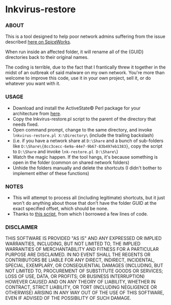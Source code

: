# lnkvirus-restore

### ABOUT
This is a tool designed to help poor network admins suffering from the issue described [here on SpiceWorks](https://community.spiceworks.com/topic/1662889-network-drive-folders-renamed-and-hidden-virus).

When run inside an affected folder, it will rename all of the {GUID} directories back to their original names.

The coding is terrible, due to the fact that I frantically threw it together in the midst of an outbreak of said malware on my own network. You're more than welcome to improve this code, use it in your own project, sell it, or do whatever you want with it.

### USAGE
* Download and install the ActiveState© Perl package for your architecture from [here](http://www.activestate.com/activeperl/downloads).
* Copy the lnkvirus-restore.pl script to the parent of the directory that needs fixed.
* Open command prompt, change to the same directory, and invoke `lnkvirus-restore.pl X:\Directory\` (include the trailing backslash)
* (i.e. if you have a network share at `D:\Share` and a bunch of sub-folders like `D:\Share\{8cc3cecc-6e9a-44e7-9b67-83b497eb1383}`, copy the script to `D:\Share` and invoke `lnk-restore.pl D:\Share\`)
* Watch the magic happen. If the tool hangs, it's because something is open in the folder (common on shared network folders)
* Unhide the folders manually and delete the shortcuts (I didn't bother to implement either of these functions)

### NOTES
* This will attempt to process all (including legitimate) shortcuts, but it just won't do anything about those that don't have the folder GUID at the exact specified offset, which should be none.
* Thanks to [this script](https://sourceforge.net/projects/jafat/files/lnk-parse/lnk-parse-1.0/), from which I borrowed a few lines of code.

### DISCLAIMER
THIS SOFTWARE IS PROVIDED "AS IS" AND ANY EXPRESSED OR IMPLIED WARRANTIES, INCLUDING, BUT NOT LIMITED TO, THE IMPLIED WARRANTIES OF MERCHANTABILITY AND FITNESS FOR A PARTICULAR PURPOSE ARE DISCLAIMED. IN NO EVENT SHALL THE REGENTS OR CONTRIBUTORS BE LIABLE FOR ANY DIRECT, INDIRECT, INCIDENTAL, SPECIAL, EXEMPLARY, OR CONSEQUENTIAL DAMAGES (INCLUDING, BUT NOT LIMITED TO, PROCUREMENT OF SUBSTITUTE GOODS OR SERVICES; LOSS OF USE, DATA, OR PROFITS; OR BUSINESS INTERRUPTION) HOWEVER CAUSED AND ON ANY THEORY OF LIABILITY, WHETHER IN CONTRACT, STRICT LIABILITY, OR TORT (INCLUDING NEGLIGENCE OR OTHERWISE) ARISING IN ANY WAY OUT OF THE USE OF THIS SOFTWARE, EVEN IF ADVISED OF THE POSSIBILITY OF SUCH DAMAGE.
